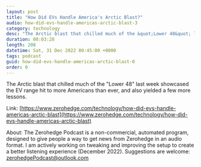 ```yaml
---
layout: post
title: "How Did EVs Handle America's Arctic Blast?"
audio: how-did-evs-handle-americas-arctic-blast-3
category: technology
desc: "The Arctic blast that chilled much of the &quot;Lower 48&quot; last week showcased the EV range hit to more Americans than ever, and also yielded a few more lessons. "
duration: 00:03:28
length: 208
datetime: Sat, 31 Dec 2022 00:45:00 +0000
tags: podcast
guid: how-did-evs-handle-americas-arctic-blast-0
order: 0
---
```

The Arctic blast that chilled much of the &quot;Lower 48&quot; last week showcased the EV range hit to more Americans than ever, and also yielded a few more lessons. 

Link: [https://www.zerohedge.com/technology/how-did-evs-handle-americas-arctic-blast](https://www.zerohedge.com/technology/how-did-evs-handle-americas-arctic-blast)

About: The Zerohedge Podcast is a non-commercial, automated program, designed to give people a way to get news from Zerohedge in an audio format.  I am actively working on tweaking and improving the setup to create a better listening experience (December 2022).  Suggestions are welcome: [zerohedgePodcast@outlook.com](mailto:zerohedgePodcast@outlook.com)